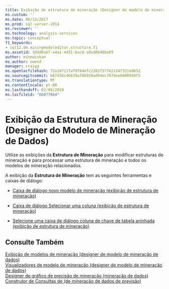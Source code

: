 ```yaml
---
title: Exibição de estrutura de mineração (Designer de modelo de mineração de dados) | Microsoft Docs
ms.custom: ''
ms.date: 06/13/2017
ms.prod: sql-server-2014
ms.reviewer: ''
ms.technology: analysis-services
ms.topic: conceptual
f1_keywords:
- sql12.dm.miningmodeleditor.structure.f1
ms.assetid: 3ddd0ab7-a4a1-4451-bac8-a0ad0b48be09
author: minewiskan
ms.author: owend
manager: craigg
ms.openlocfilehash: 72a18711faf9784efc2202f577e2124f321e0052
ms.sourcegitcommit: b87d36c46b39af8b929ad94ec707dee8800950f5
ms.translationtype: MT
ms.contentlocale: pt-BR
ms.lasthandoff: 02/08/2020
ms.locfileid: "66077664"
---
```

# <a name="mining-structure-view-data-mining-model-designer"></a>Exibição da Estrutura de Mineração (Designer do Modelo de Mineração de Dados)
  Utilize as exibições da **Estrutura de Mineração** para modificar estruturas de mineração e para processar uma estrutura de mineração e todos os modelos de mineração relacionados.  
  
 A exibição da **Estrutura de Mineração** tem as seguintes ferramentas e caixas de diálogo:  
  
-   [Caixa de diálogo novo modelo de mineração &#40;exibição de estrutura de mineração&#41;](new-mining-model-dialog-box-mining-structure-view.md)  
  
-   [Caixa de diálogo Selecionar uma coluna &#40;exibição de estrutura de mineração&#41;](select-a-column-dialog-box-mining-structure-view.md)  
  
-   [Selecione uma caixa de diálogo coluna de chave de tabela aninhada &#40;exibição de estrutura de mineração&#41;](select-a-nested-table-key-column-dialog-box-mining-structure-view.md)  
  
## <a name="see-also"></a>Consulte Também  
 [Exibição de modelos de mineração &#40;designer de modelo de mineração de dados&#41;](mining-models-view-data-mining-model-designer.md)   
 [Visualizadores de modelo de mineração &#40;designer de modelo de mineração de dados&#41;](mining-model-viewers-data-mining-model-designer.md)   
 [Designer de gráfico de precisão de mineração &#40;mineração de dados&#41;](mining-accuracy-chart-designer-data-mining.md)   
 [Construtor de Consultas de &#40;de mineração de dados de previsão&#41;](prediction-query-builder-data-mining.md)  
  
  
